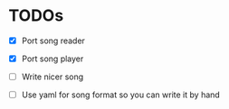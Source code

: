 
# TODOs

- [x] Port song reader
- [x] Port song player
- [ ] Write nicer song
- [ ] Use yaml for song format so you can write it by hand

